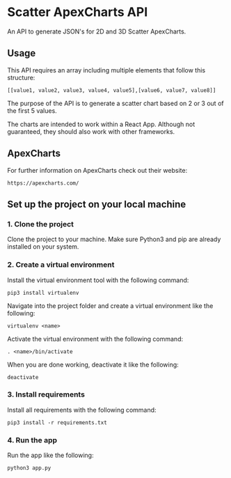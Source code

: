 # Scatter ApexCharts API
An API to generate JSON's for 2D and 3D Scatter ApexCharts. 

## Usage
This API requires an array including multiple elements that follow this structure:
```
[[value1, value2, value3, value4, value5],[value6, value7, value8]]
```
The purpose of the API is to generate a scatter chart based on 2 or 3 out of the first 5 values.

The charts are intended to work within a React App. Although not guaranteed, they should also work with other frameworks.

## ApexCharts
For further information on ApexCharts check out their website:
```
https://apexcharts.com/
```

## Set up the project on your local machine
### 1. Clone the project
Clone the project to your machine. Make sure Python3 and pip are already installed on your system.
### 2. Create a virtual environment
Install the virtual environment tool with the following command:
```
pip3 install virtualenv
```
Navigate into the project folder and create a virtual environment like the following:
```
virtualenv <name>
```
Activate the virtual environment with the following command:
```
. <name>/bin/activate
```
When you are done working, deactivate it like the following:
```
deactivate
```
### 3. Install requirements
Install all requirements with the following command:
```
pip3 install -r requirements.txt
```
### 4. Run the app
Run the app like the following:
```
python3 app.py
```
